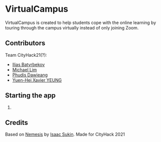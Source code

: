 # VirtualCampus

VirtualCampus is created to help students cope with the online learning by touring through the campus virtually instead of only joining Zoom.

## Contributors
Team CityHack21(?):
- [Ilias Batyrbekov](https://www.linkedin.com/in/ilias-batyrbekov-b023b817b)
- [Michael Lim](https://github.com/michaellimair)
- [Phudis Dawieang](https://github.com/MirrorCraze)
- [Yuen-Hei Xavier YEUNG](https://www.linkedin.com/in/yhy)

## Starting the app
1.

## Credits
Based on [Nemesis](https://github.com/IceCreamYou/Nemesis) by [Isaac Sukin](http://www.isaacsukin.com).
Made for CityHack 2021
